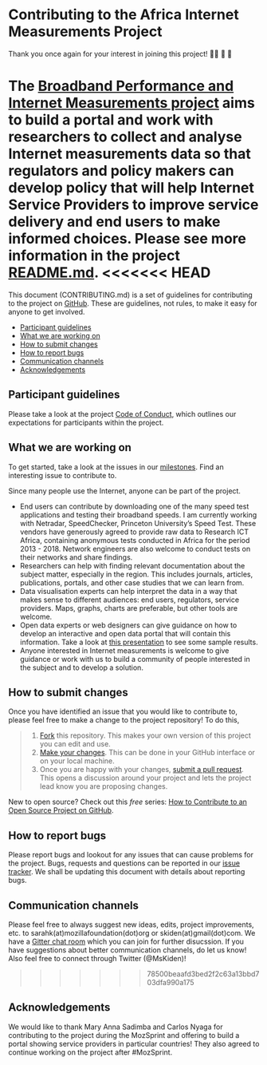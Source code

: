 # Contributing to the Africa Internet Measurements Project

Thank you once again for your interest in joining this project! 👏🏾 🎊 🎉

The [Broadband Performance and Internet Measurements project](https://github.com/MsKiden/africa-internet-measurements) aims to build a portal and work with researchers to collect and analyse Internet measurements data so that regulators and policy makers can develop policy that will help Internet Service Providers to improve service delivery and end users to make informed choices. Please see more information in the project [README.md](https://github.com/MsKiden/africa-internet-measurements/blob/master/README.md). 
<<<<<<< HEAD
=======

This document (CONTRIBUTING.md) is a set of guidelines for contributing to the project on [GitHub](https://github.com/MsKiden/africa-internet-measurements). These are guidelines, not rules, to make it easy for anyone to get involved.

* [Participant guidelines](#participant-guidelines)
* [What we are working on](#what-we-are-working-on)
* [How to submit changes](#how-to-submit-changes)
* [How to report bugs](#how-to-report-bugs)
* [Communication channels](#communication-channels)
* [Acknowledgements](#acknowledgements)

## Participant guidelines
Please take a look at the project [Code of Conduct](https://github.com/MsKiden/africa-internet-measurements/blob/master/CODE_OF_CONDUCT.md), which outlines our expectations for participants within the project. 

## What we are working on
To get started, take a look at the issues in our [milestones](https://github.com/MsKiden/africa-internet-measurements/projects/1). Find an interesting issue to contribute to. 

Since many people use the Internet, anyone can be part of the project. 
+ End users can contribute by downloading one of the many speed test applications and testing their broadband speeds. I am currently working with Netradar, SpeedChecker, Princeton University’s Speed Test. These vendors have generously agreed to provide raw data to Research ICT Africa, containing anonymous tests conducted in Africa for the period 2013 - 2018. Network engineers are also welcome to conduct tests on their networks and share findings. 
+	Researchers can help with finding relevant documentation about the subject matter, especially in the region. This includes journals, articles, publications, portals, and other case studies that we can learn from.
+ Data visualisation experts can help interpret the data in a way that makes sense to different audiences: end users, regulators, service providers. Maps, graphs, charts are preferable, but other tools are welcome. 
+ Open data experts or web designers can give guidance on how to develop an interactive and open data portal that will contain this information. Take a look at [this presentation](https://researchictafrica.net/wp/wp-content/uploads/2018/05/AIS18_performance-panel-vFinal-Draft.pdf) to see some sample results. 
+ Anyone interested in Internet measurements is welcome to give guidance or work with us to build a community of people interested in the subject and to develop a solution. 


## How to submit changes
Once you have identified an issue that you would like to contribute to, please feel free to make a change to the project repository! To do this, 

> 1. [Fork](https://help.github.com/articles/fork-a-repo/) this repository. This makes your own version of this project you can edit and use.
> 2. [Make your changes](https://guides.github.com/activities/forking/#making-changes). This can be done in your GitHub interface or on your local machine.
> 3. Once you are happy with your changes, [submit a pull request](https://help.github.com/articles/searching-issues-and-pull-requests/). This opens a discussion around your project and lets the project lead know you are proposing changes. 

New to open source? Check out this *free* series: [How to Contribute to an Open Source Project on GitHub](https://egghead.io/courses/how-to-contribute-to-an-open-source-project-on-github). 

## How to report bugs
Please report bugs and lookout for any issues that can cause problems for the project. Bugs, requests and questions can be reported in our [issue tracker](https://github.com/MsKiden/africa-internet-measurements/projects/1). We shall be updating this document with details about reporting bugs. 

## Communication channels
Please feel free to always suggest new ideas, edits, project improvements, etc. to sarahk(at)mozillafoundation(dot)org or skiden(at)gmail(dot)com. We have a [Gitter chat room](https://gitter.im/Africa-Internet-measurements/Lobby?utm_source=share-link&utm_medium=link&utm_campaign=share-link) which you can join for further disucssion. If you have suggestions about better communication channels, do let us know! Also feel free to connect through Twitter (@MsKiden)!
>>>>>>> 78500beaafd3bed2f2c63a13bbd703dfa990a175

## Acknowledgements
We would like to thank Mary Anna Sadimba and Carlos Nyaga for contributing to the project during the MozSprint and offering to build a portal showing service providers in particular countries! They also agreed to continue working on the project after #MozSprint. 
